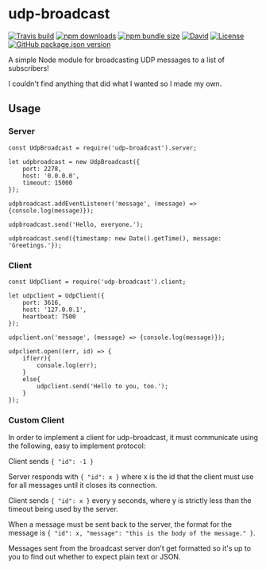 # udp-broadcast

[![Travis build](https://img.shields.io/travis/CorySanin/udp-broadcast)](https://travis-ci.org/CorySanin/udp-broadcast) 
[![npm downloads](https://img.shields.io/npm/dt/udp-broadcast)](https://www.npmjs.com/package/udp-broadcast)
[![npm bundle size](https://img.shields.io/bundlephobia/min/udp-broadcast)](https://bundlephobia.com/result?p=udp-broadcast)
[![David](https://img.shields.io/david/dev/CorySanin/udp-broadcast)](https://david-dm.org/CorySanin/udp-broadcast?type=dev)
[![License](https://img.shields.io/github/license/CorySanin/udp-broadcast)](https://github.com/CorySanin/udp-broadcast/blob/master/LICENSE)
[![GitHub package.json version](https://img.shields.io/github/package-json/v/CorySanin/udp-broadcast)](https://github.com/CorySanin/udp-broadcast/blob/master/package.json)

A simple Node module for broadcasting UDP messages to a list of subscribers!

I couldn't find anything that did what I wanted so I made my own.

## Usage
### Server

```
const UdpBroadcast = require('udp-broadcast').server;

let udpbroadcast = new UdpBroadcast({
    port: 2278,
    host: '0.0.0.0',
    timeout: 15000
});

udpbroadcast.addEventListener('message', (message) => {console.log(message)});

udpbroadcast.send('Hello, everyone.');

udpbroadcast.send({timestamp: new Date().getTime(), message: 'Greetings.'});
```

### Client

```
const UdpClient = require('udp-broadcast').client;

let udpclient = UdpClient({
    port: 3616,
    host: '127.0.0.1',
    heartbeat: 7500‬
});

udpclient.on('message', (message) => {console.log(message)});

udpclient.open((err, id) => {
    if(err){
        console.log(err);
    }
    else{
        udpclient.send('Hello to you, too.');
    }
});
```

### Custom Client

In order to implement a client for udp-broadcast, it must communicate using the following, easy to implement protocol:

Client sends `{ "id": -1 }`

Server responds with `{ "id": x }` where x is the id that the client must use for all messages until it closes its connection.

Client sends `{ "id": x }` every y seconds, where y is strictly less than the timeout being used by the server.

When a message must be sent back to the server, the format for the message is `{ "id": x, "message": "this is the body of the message." }`.

Messages sent from the broadcast server don't get formatted so it's up to you to find out whether to expect plain text or JSON.
